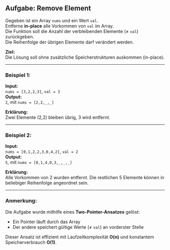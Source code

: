 ## Aufgabe: Remove Element

Gegeben ist ein Array `nums` und ein Wert `val`.  
Entferne **in-place** alle Vorkommen von `val` im Array.  
Die Funktion soll die Anzahl der verbleibenden Elemente (≠ `val`) zurückgeben.  
Die Reihenfolge der übrigen Elemente darf verändert werden.  

**Ziel:**  
Die Lösung soll ohne zusätzliche Speicherstrukturen auskommen (in-place).  

---

### Beispiel 1:

**Input:**  
`nums = [3,2,2,3]`, `val = 3`  
**Output:**  
`2`, mit `nums = [2,2,_,_]`

**Erklärung:**  
Zwei Elemente (2,2) bleiben übrig, 3 wird entfernt.

---

### Beispiel 2:

**Input:**  
`nums = [0,1,2,2,3,0,4,2]`, `val = 2`  
**Output:**  
`5`, mit `nums = [0,1,4,0,3,_,_,_]`  

**Erklärung:**  
Alle Vorkommen von 2 wurden entfernt. Die restlichen 5 Elemente können in beliebiger Reihenfolge angeordnet sein.

---

### Anmerkung:

Die Aufgabe wurde mithilfe eines **Two-Pointer-Ansatzes** gelöst:  
- Ein Pointer läuft durch das Array  
- Der andere speichert gültige Werte (≠ `val`) an vorderster Stelle

Dieser Ansatz ist effizient mit Laufzeitkomplexität **O(n)** und konstantem Speicherverbrauch **O(1)**.
